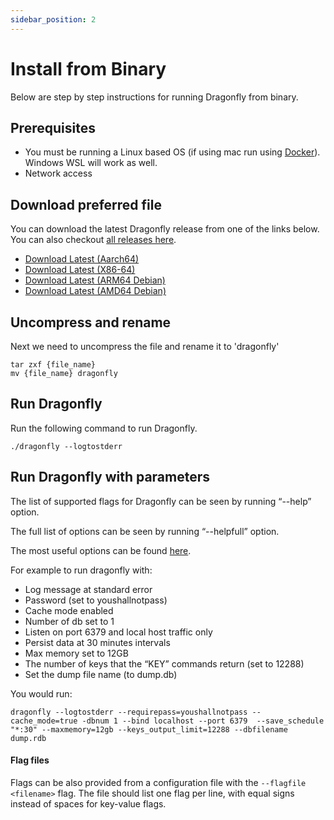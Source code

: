 ```yaml
---
sidebar_position: 2
---
```


# Install from Binary

Below are step by step instructions for running Dragonfly from binary.

## Prerequisites

- You must be running a Linux based OS (if using mac run using [Docker](/getting-started/docker)). Windows WSL will work as well.
- Network access

## Download preferred file

You can download the latest Dragonfly release from one of the links below. You can also checkout [all releases here](https://github.com/dragonflydb/dragonfly/releases).

- [Download Latest (Aarch64)](https://dragonflydb.gateway.scarf.sh/{{DRAGONFLY_VERSION}}/dragonfly-aarch64.tar.gz)
- [Download Latest (X86-64)](https://dragonflydb.gateway.scarf.sh/{{DRAGONFLY_VERSION}}/dragonfly-x86_64.tar.gz)
- [Download Latest (ARM64 Debian)](https://dragonflydb.gateway.scarf.sh/{{DRAGONFLY_VERSION}}/dragonfly_arm64.deb)
- [Download Latest (AMD64 Debian)](https://dragonflydb.gateway.scarf.sh/{{DRAGONFLY_VERSION}}/dragonfly_amd64.deb)

## Uncompress and rename

Next we need to uncompress the file and rename it to 'dragonfly'

```
tar zxf {file_name}
mv {file_name} dragonfly
```

## Run Dragonfly

Run the following command to run Dragonfly.

```
./dragonfly --logtostderr
```

## Run Dragonfly with parameters

The list of supported flags for Dragonfly can be seen by running “--help” option.

The full list of options can be seen by running “--helpfull” option.

The most useful options can be found [here](https://github.com/dragonflydb/dragonfly#configuration).

For example to run dragonfly with:

- Log message at standard error
- Password (set to youshallnotpass)
- Cache mode enabled
- Number of db set to 1
- Listen on port 6379 and local host traffic only
- Persist data at 30 minutes intervals
- Max memory set to 12GB
- The number of keys that the “KEY” commands return (set to 12288)
- Set the dump file name (to dump.db)

You would run:

```
dragonfly --logtostderr --requirepass=youshallnotpass --cache_mode=true -dbnum 1 --bind localhost --port 6379  --save_schedule "*:30" --maxmemory=12gb --keys_output_limit=12288 --dbfilename dump.rdb
```

#### Flag files

Flags can be also provided from a configuration file with the `--flagfile <filename>` flag. The file should list one flag per line, with equal signs instead of spaces for key-value flags.
